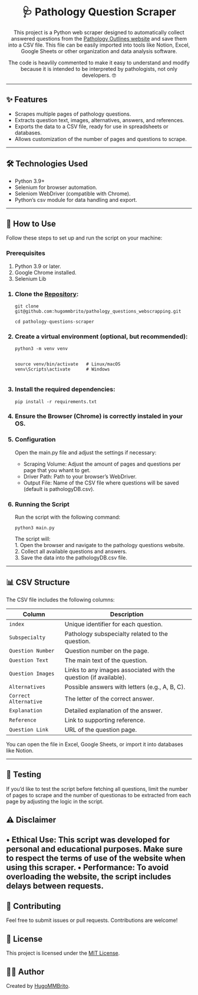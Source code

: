 <h1 align="center">🩺 Pathology Question Scraper</h1>

<p align="center">
	This project is a Python web scraper designed to automatically collect answered questions from the <a href="https://www.pathologyoutlines.com/review-questions">Pathology Outlines website</a> and save them into a CSV file. This file can be easily imported into tools like Notion, Excel, Google Sheets or other organization and data analysis software.
</p>

<p align="center">
The code is heavlily commented to make it easy to understand and modify because it is intended to be interpreted by pathologists, not only developers. 🤓
</p>

---

<h2>✨ Features</h2>
<ul>
  <li>Scrapes multiple pages of pathology questions.</li>
  <li>Extracts question text, images, alternatives, answers, and references.</li>
  <li>Exports the data to a CSV file, ready for use in spreadsheets or databases.</li>
  <li>Allows customization of the number of pages and questions to scrape.</li>
</ul>

---

<h2>🛠️ Technologies Used</h2>
<ul>
  <li>Python 3.9+</li>
  <li>Selenium for browser automation.</li>
	<li>Seleniom WebDriver (compatible with Chrome).</li>
  <li>Python’s csv module for data handling and export.</li>
</ul>

---

<h2>🚀 How to Use</h2>
<p>Follow these steps to set up and run the script on your machine:</p>

<h3>Prerequisites</h3>
<ol>
	<li>Python 3.9 or later.</li>
	<li>Google Chrome installed.</li>
	<li>Selenium Lib</li>
</ol>

<ol>
  <h3><li>Clone the <a href="https://github.com/hugommbrito/pathology_questions_webscrapping:">Repository</a>:</li></h3>
  <pre><code>git clone git@github.com:hugommbrito/pathology_questions_webscrapping.git</code></pre>
  <pre><code>cd pathology-questions-scraper</code></pre>
	
  <h3><li>Create a virtual environment (optional, but recommended):</li></h3>
  <pre><code>python3 -m venv venv</code></pre>
  <pre><code>
source venv/bin/activate   # Linux/macOS
venv\Scripts\activate      # Windows
	</code></pre>
	
 
  <h3><li>Install the required dependencies:</li></h3>
  <pre><code>pip install -r requirements.txt</code></pre>
	
  <h3><li>Ensure the Browser (Chrome) is correctly instaled in your OS.</li></h3>
  
  <h3><li>Configuration</li></h3>
	<p>Open the main.py file and adjust the settings if necessary:</p>
	<ul>
		<li>Scraping Volume: Adjust the amount of pages and questions per page that you whant to get.</li>
		<li>Driver Path: Path to your browser’s WebDriver.</li>
		<li>Output File: Name of the CSV file where questions will be saved (default is pathologyDB.csv).</li>
	</ul>
 
  <h3><li>Running the Script</li></h3>
	<p>Run the script with the following command:</p>
  <pre><code>python3 main.py</code></pre>

 <p>The script will:<br/>
	1.	Open the browser and navigate to the pathology questions website.<br/>
	2.	Collect all available questions and answers.<br/>
	3.	Save the data into the pathologyDB.csv file.</p>
	
</ol>

---

<h2>📊 CSV Structure</h2>
<p>The CSV file includes the following columns:</p>
<table>
  <thead>
    <tr>
      <th>Column</th>
      <th>Description</th>
    </tr>
  </thead>
  <tbody>
    <tr>
      <td><code>index</code></td>
      <td>Unique identifier for each question.</td>
    </tr>
    <tr>
      <td><code>Subspecialty</code></td>
      <td>Pathology subspecialty related to the question.</td>
    </tr>
    <tr>
      <td><code>Question Number</code></td>
      <td>Question number on the page.</td>
    </tr>
    <tr>
      <td><code>Question Text</code></td>
      <td>The main text of the question.</td>
    </tr>
    <tr>
      <td><code>Question Images</code></td>
      <td>Links to any images associated with the question (if available).</td>
    </tr>
    <tr>
      <td><code>Alternatives</code></td>
      <td>Possible answers with letters (e.g., A, B, C).</td>
    </tr>
    <tr>
      <td><code>Correct Alternative</code></td>
      <td>The letter of the correct answer.</td>
    </tr>
    <tr>
      <td><code>Explanation</code></td>
      <td>Detailed explanation of the answer.</td>
    </tr>
    <tr>
      <td><code>Reference</code></td>
      <td>Link to supporting reference.</td>
    </tr>
    <tr>
      <td><code>Question Link</code></td>
      <td>URL of the question page.</td>
    </tr>
  </tbody>
</table>

<p>You can open the file in Excel, Google Sheets, or import it into databases like Notion.</p>

---

<h2>🧪 Testing</h2>
<p>
If you’d like to test the script before fetching all questions, limit the number of pages to scrape and the number of questionas to be extracted from each page by adjusting the logic in the script.</p>

<h2>⚠️ Disclaimer</h2>

  •	Ethical Use: This script was developed for personal and educational purposes. Make sure to respect the terms of use of the website when using this scraper.
	•	Performance: To avoid overloading the website, the script includes delays between requests.
---

<h2>📝 Contributing</h2>
<p>Feel free to submit issues or pull requests. Contributions are welcome!</p>

<h2>📄 License</h2>
<p>This project is licensed under the <a href="LICENSE">MIT License</a>.</p>

<h2>👨‍💻 Author</h2>

<p>Created by <a href="https://github.com/hugommbrito">HugoMMBrito</a>.</p>

